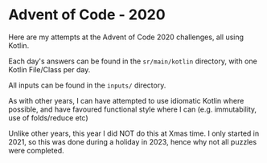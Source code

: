 # Advent of Code - 2020

Here are my attempts at the Advent of Code 2020 challenges, all using Kotlin.

Each day's answers can be found in the `sr/main/kotlin` directory, with one Kotlin File/Class per day.

All inputs can be found in the `inputs/` directory.

As with other years, I can have attempted to use idiomatic Kotlin where possible, and have favoured functional style where I can (e.g. immutability, use of folds/reduce etc)

Unlike other years, this year I did NOT do this at Xmas time. I only started in 2021, so this was done during a holiday in 2023, hence why not all puzzles were completed.